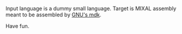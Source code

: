 Input language is a dummy small language.
Target is MIXAL assembly meant to be assembled by [GNU's mdk](https://www.gnu.org/software/mdk/mdk.html).

Have fun.
